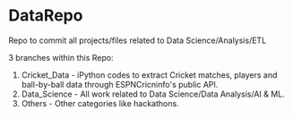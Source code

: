 # DataRepo
Repo to commit all projects/files related to Data Science/Analysis/ETL

3 branches within this Repo:
1. Cricket_Data - iPython codes to extract Cricket matches, players and ball-by-ball data through ESPNCricninfo's public API.  
2. Data_Science - All work related to Data Science/Data Analysis/AI & ML.
3. Others - Other categories like hackathons.
                  
